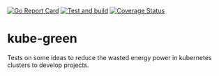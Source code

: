 [![Go Report Card][go-report-svg]](go-report-card)
[![Test and build][test-and-build-svg]](test-and-build)
[![Coverage Status][coverage-badge]](coverage)

# kube-green

Tests on some ideas to reduce the wasted energy power in kubernetes clusters to develop projects.


[go-report-svg]: https://goreportcard.com/badge/github.com/davidebianchi/kube-green
[go-report-card]: https://goreportcard.com/report/github.com/davidebianchi/kube-green
[test-and-build-svg]: https://github.com/davidebianchi/kube-green/actions/workflows/test.yml/badge.svg
[test-and-build]: https://github.com/davidebianchi/kube-green/actions/workflows/test.yml
[coverage-badge]: https://coveralls.io/repos/github/davidebianchi/kube-green/badge.svg?branch=main
[coverage]: https://coveralls.io/github/davidebianchi/kube-green?branch=main
